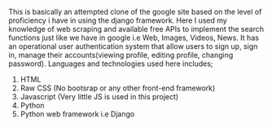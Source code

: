 This is basically an attempted clone of the google site based on the level of proficiency i have in using the django framework.
Here I used my knowledge of web scraping and available free APIs to implement the search functions just like we have in google i.e Web, Images, Videos, News.
It has an operational user authentication system that allow users to sign up, sign in, manage their accounts(viewing profile, editing profile, changing password).
Languages and technologies used here includes;
1. HTML
2. Raw CSS (No bootsrap or any other front-end framework)
3. Javascript (Very little JS is used in this project)
4. Python
5. Python web framework i.e Django
